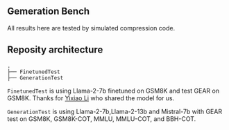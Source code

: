 ## Gemeration Bench
All results here are tested by simulated compression code.

## Reposity architecture
```
.
├── FinetunedTest
├── GenerationTest
```
`FinetunedTest` is using Llama-2-7b finetuned on GSM8K and test GEAR on GSM8K. Thanks for [Yixiao Li](https://scholar.google.com/citations?user=KZIAP7MAAAAJ&hl=en) who shared the model for us.

`GenerationTest` is using Llama-2-7b,Llama-2-13b and Mistral-7b with GEAR test on GSM8K, GSM8K-COT, MMLU, MMLU-COT, and BBH-COT.